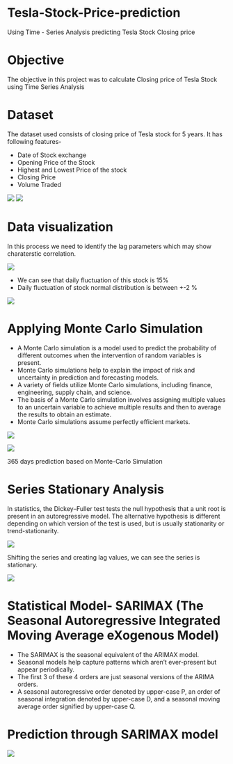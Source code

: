# Tesla-Stock-Price-prediction
Using Time - Series Analysis predicting Tesla Stock Closing price

# Objective

The objective in this project was to calculate Closing price of Tesla Stock using Time Series Analysis

# Dataset

The dataset used consists of closing price of Tesla stock for 5 years. It has following features-

* Date of Stock exchange
* Opening Price of the Stock
* Highest and Lowest Price of the stock
* Closing Price
* Volume Traded

![](Visuals/last_5_yr_closing_price.png) ![](Visuals/last_5_yr_vol_trade.png)

# Data visualization

In this process we need to identify the lag parameters which may show charaterstic correlation.

![](Visuals/daily_fluctuations.png)

* We can see that daily fluctuation of this stock is 15%
* Daily fluctuation of stock normal distribution is between +-2 %

![](Visuals/daily_return.png)

# Applying Monte Carlo Simulation

* A Monte Carlo simulation is a model used to predict the probability of different outcomes when the intervention of random variables is present.
* Monte Carlo simulations help to explain the impact of risk and uncertainty in prediction and forecasting models.
* A variety of fields utilize Monte Carlo simulations, including finance, engineering, supply chain, and science.
* The basis of a Monte Carlo simulation involves assigning multiple values to an uncertain variable to achieve multiple results and then to average the results to obtain an estimate.
* Monte Carlo simulations assume perfectly efficient markets.

![](Visuals/monte_carlo_simulations.png)

![](Visuals/1_yr_pred_simple_lag.png)

365 days prediction based on Monte-Carlo Simulation

# Series Stationary Analysis

In statistics, the Dickey–Fuller test tests the null hypothesis that a unit root is present in an autoregressive model. 
The alternative hypothesis is different depending on which version of the test is used, but is usually stationarity or trend-stationarity.

![](Visuals/dickey_fuller_test.png)

Shifting the series and creating lag values, we can see the series is stationary.

![](Visuals/new_dickey.png)

# Statistical Model- SARIMAX (The Seasonal Autoregressive Integrated Moving Average eXogenous Model)

* The SARIMAX is the seasonal equivalent of the ARIMAX model.
* Seasonal models help capture patterns which aren’t ever-present but appear periodically.
* The first 3 of these 4 orders are just seasonal versions of the ARIMA orders.
* A seasonal autoregressive order denoted by upper-case P, an order of seasonal integration denoted by upper-case D, and a seasonal moving average order signified 
by upper-case Q.

# Prediction through SARIMAX model

![](Visuals/sarimax_pred.png)
